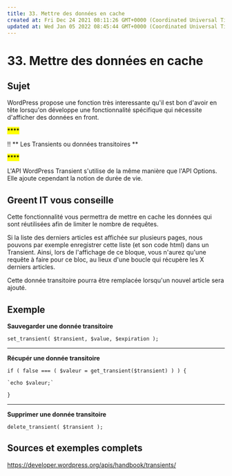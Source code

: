 ```yaml
---
title: 33. Mettre des données en cache
created at: Fri Dec 24 2021 08:11:26 GMT+0000 (Coordinated Universal Time)
updated at: Wed Jan 05 2022 08:45:44 GMT+0000 (Coordinated Universal Time)
---
```


# 33. Mettre des données en cache

## Sujet

WordPress propose une fonction très interessante qu'il est bon d'avoir en tête lorsqu'on développe une fonctionnalité spécifique qui nécessite d'afficher des données en front.

<mark>\*\*\*\*</mark>

!! ** Les Transients ou données transitoires **

<mark>\*\*\*\*</mark>

L'API WordPress Transient s'utilise de la même manière que l'API Options. Elle ajoute cependant la notion de durée de vie.

## Greent IT vous conseille

Cette fonctionnalité vous permettra de mettre en cache les données qui sont réutilisées afin de limiter le nombre de requêtes.

Si la liste des derniers articles est affichée sur plusieurs pages, nous pouvons par exemple enregistrer cette liste (et son code html) dans un Transient. Ainsi, lors de l'affichage de ce bloque, vous n'aurez qu'une requête à faire pour ce bloc, au lieux d'une boucle qui récupère les X derniers articles.

Cette donnée transitoire pourra être remplacée lorsqu'un nouvel article sera ajouté.

## Exemple

**Sauvegarder une donnée transitoire**

`set_transient( $transient, $value, $expiration );`

---

**Récupér une donnée transitoire**

`if ( false === ( $valeur = get_transient($transient) ) ) {`

    `echo $valeur;`

`}`

---

**Supprimer une donnée transitoire**

`delete_transient( $transient );`

## Sources et exemples complets

<https://developer.wordpress.org/apis/handbook/transients/>
